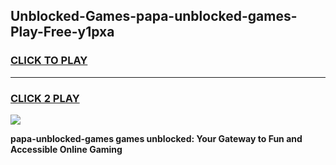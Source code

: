 
## Unblocked-Games-papa-unblocked-games-Play-Free-y1pxa
<h3>
<a href="https://premium76.site?title=papa-unblocked-games&ref=20A">CLICK TO PLAY</a></h3>
<hr>

<h3>
<a href="https://premium76.site?title=papa-unblocked-games&ref=20A">CLICK 2 PLAY</a>
  
</h3>

<a href="https://premium76.site?title=papa-unblocked-games&ref=20A"><img src="https://clearcache.store/games.png"></a>


**papa-unblocked-games games unblocked: Your Gateway to Fun and Accessible Online Gaming**

